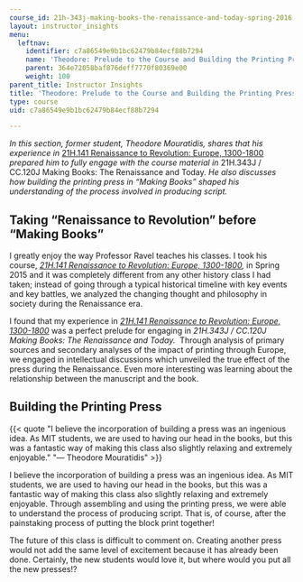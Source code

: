 ```yaml
---
course_id: 21h-343j-making-books-the-renaissance-and-today-spring-2016
layout: instructor_insights
menu:
  leftnav:
    identifier: c7a86549e9b1bc62479b84ecf88b7294
    name: 'Theodore: Prelude to the Course and Building the Printing Press'
    parent: 364e72058baf876deff7770f80369e00
    weight: 100
parent_title: Instructor Insights
title: 'Theodore: Prelude to the Course and Building the Printing Press'
type: course
uid: c7a86549e9b1bc62479b84ecf88b7294

---
```


_In this section, former student, Theodore Mouratidis, shares that his experience in_ [21H.141 Renaissance to Revolution: Europe, 1300-1800](/courses/21h-141-renaissance-to-revolution-europe-1300-1800-spring-2015/) _prepared him to fully engage with the course material in_ 21H.343J / CC.120J Making Books: The Renaissance and Today. _He also discusses how building the printing press in “Making Books” shaped his understanding of the process involved in producing script._

Taking “Renaissance to Revolution” before “Making Books”
--------------------------------------------------------

I greatly enjoy the way Professor Ravel teaches his classes. I took his course, [_21H.141 Renaissance to Revolution: Europe, 1300-1800_](/courses/21h-141-renaissance-to-revolution-europe-1300-1800-spring-2015/)_,_ in Spring 2015 and it was completely different from any other history class I had taken; instead of going through a typical historical timeline with key events and key battles, we analyzed the changing thought and philosophy in society during the Renaissance era.

I found that my experience in _[21H.141 Renaissance to Revolution: Europe, 1300-1800](/courses/21h-141-renaissance-to-revolution-europe-1300-1800-spring-2015/)_ was a perfect prelude for engaging in _21H.343J / CC.120J Making Books: The Renaissance and Today._  Through analysis of primary sources and secondary analyses of the impact of printing through Europe, we engaged in intellectual discussions which unveiled the true effect of the press during the Renaissance. Even more interesting was learning about the relationship between the manuscript and the book. 

Building the Printing Press
---------------------------

{{< quote "I believe the incorporation of building a press was an ingenious idea. As MIT students, we are used to having our head in the books, but this was a fantastic way of making this class also slightly relaxing and extremely enjoyable." "— Theodore Mouratidis" >}}

I believe the incorporation of building a press was an ingenious idea. As MIT students, we are used to having our head in the books, but this was a fantastic way of making this class also slightly relaxing and extremely enjoyable. Through assembling and using the printing press, we were able to understand the process of producing script. That is, of course, after the painstaking process of putting the block print together!

The future of this class is difficult to comment on. Creating another press would not add the same level of excitement because it has already been done. Certainly, the new students would love it, but where would you put all the new presses!?